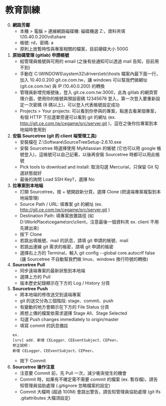 教育訓練
=========================
0. **網路芳鄰**
	- 本機 > 電腦 > 連線網路磁碟機: 磁碟機選 Z:，資料夾填 \\\10.40.0.200\rd\share
	- 帳號: rd，密碼: a
	- 原則上放暫時性與專案相關的檔案，目前硬碟大小 500G
0. **原始碼管理 (gitlab) 申請帳號**
	- 給管理員帳號與可用的 email (之後有些通知可以透過 mail 告知，目前用不到)
	- 手動在 C:\WINDOWS\system32\drivers\etc\hosts 檔案內最下面一行，加入 10.40.0.200 git.ce.com.tw，讓 windows 可以幫我們做網址 (git.ce.com.tw) 與 IP (10.40.0.200) 的轉換
	- 管理員新增完帳號後，登入 git.ce.com.tw:3000，此為 gitlab 的網頁管理介面，使用你的帳號與預設密碼 12345678 登入，第一次登入要重新設定一次密碼 (8 碼以上)，可以登入代表帳號設定成功
	- Projects > Your projects: 可以看到你參與的專案，點進去看某個專案，有個 HTTP 下拉選單旁邊可以看到 git 的網址 (ex. http://git.ce.com.tw/cegame/src/server.git )，這在之後你拉專案到本地端時會用到
0. **安裝 Sourcetree (git 的 client 端管理工具)**
	- 安裝檔在 Z:\Software\SourceTreeSetup-2.6.10.exe
	- 安裝 Sourcetree 時選擇使用 MyAtlassian 的帳號 (它也可以用 google 帳號登入)，這帳號可以自己記著，以後再安裝 Sourcetree 時都可以用此帳號
	- Pick tools to download and install: 取消勾選 Mercurial，只保留 Git 勾選狀態就好
	- 最後的詢問 Load SSH Key?，選擇 No
0. **拉專案到本地端**
	- 打開 Sourcetree，按 + 號開啟新分頁，選擇 Clone (把遠端專案複製到本地端管理)
	- Source Path / URL: 填專案 git 的網址 (ex. http://git.ce.com.tw/cegame/src/server.git )
	- Destination Path: 填專案放置路徑 (如 D:\WorkPlace\cegame\src\client，注意最後一個資料夾 ex. client 不用先建出來)
	- 按下 Clone
	- 若跳出填帳號、mail 的訊息，請填 git 申請的帳號、mail
	- 若跳出連線 git 需求的帳密，請填 git 申請的帳密
	- 選擇右上方的 Terminal，輸入 git config --global core.autocrlf false (讓 Sourcetree 不自動幫我們做 linux、windows 換行符號的轉換)
0. **Sourcetree Pull**
	- 同步遠端專案的最新狀態到本地端
	- 選擇上方的 Pull
	- 版本歷史紀錄顯示在下方的 Log / History 分頁
0. **Sourcetree Push**
	- 將本地端的修改送交到遠端專案
	- git 的送交分為三個階段: stage、commit、push
	- 有變動的地方會顯示在下方的 File Status 分頁
	- 將想上傳的檔案依需求選擇 Stage All、Stage Selected
	- 勾選 Push changes immediately to origin/master
	- 填寫 commit 的訊息備註
	~~~
	ex.
	[srv] add. 新增 CELogger、CEEventSubject、CEPeer。
	修正說明：
	新增 CELogger、CEEventSubject、CEPeer。
	~~~
	- 按下 Commit
0. **Sourcetree 操作注意**
	- 注意要 Commit 前，先 Pull 一次，減少衝突發生的機會
	- Commit 時，如果有不確定需不需要 commit 的檔案 (ex. 暫存檔)，請告知管理員協助處理 (.gitignore 忽略檔案的設定)
	- Commit 大檔時 (超過 100M) 會跳出警告，請告知管理員協助處理 (git lfs .gitattributes 大檔須設定)